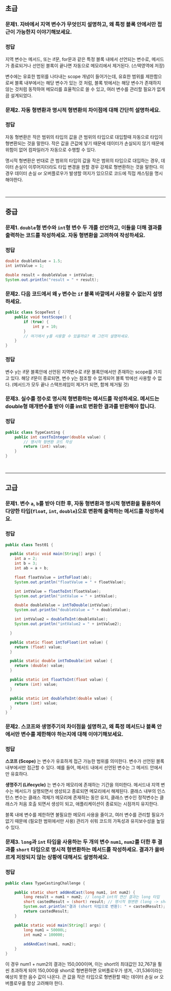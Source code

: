 ## 초급

### 문제1. 자바에서 **지역 변수**가 무엇인지 설명하고, 왜 특정 블록 안에서만 접근이 가능한지 이야기해보세요.

### 정답
지역 변수는 메서드, 또는 if문, for문과 같은 특정 블록 내에서 선언되는 변수로, 메서드가 종료되거나 선언된 블록이 끝나면 자동으로 메모리에서 제거된다. (스택영역에 저장)

변수에는 유효한 범위를 나타내는 scope 개념이 들어가는데, 유효한 범위를 제한함으로써 블록 내부에서는 해당 변수가 있는 것 처럼, 블록 밖에서는 해당 변수가 존재하지 않는 것처럼 동작하여 메모리를 효율적으로 쓸 수 있고, 여러 변수를 관리할 필요가 없게끔 설계되었다.


### 문제2. **자동 형변환**과 **명시적 형변환**의 차이점에 대해 간단히 설명하세요.

### 정답
자동 형변환은 작은 범위의 타입의 값을 큰 범위의 타입으로 대입할때 자동으로 타입이 형변환되는 것을 말한다. 작은 값을 큰값에 넣기 때문에 데이터가 손실되지 않기 때문에 위험이 없어 컴파일러가 자동으로 수행할 수 있다.

명시적 형변환은 반대로 큰 범위의 타입의 값을 작은 범위의 타입으로 대입하는 경우, 데이터 손실이 이루어지더라도 타입 변경을 원할 경우 강제로 형변환하는 것을 말한다. 이경우 데이터 손실 or 오버플로우가 발생할 여지가 있으므로 코드에 직접 캐스팅을 명시해야한다.

<br>

----

## 중급

### 문제1. `double`형 변수와 `int`형 변수 두 개를 선언하고, 이들을 더해 결과를 출력하는 코드를 작성하세요. 자동 형변환을 고려하여 작성하세요.

### 정답
```java
double doubleValue = 1.5;
int intValue = 1;

double result = doubleValue + intValue;
System.out.println("result = " + result);
```

### 문제2. 다음 코드에서 왜 `y` 변수는 `if` 블록 바깥에서 사용할 수 없는지 설명하세요.

```java
public class ScopeTest {
    public void testScope() {
        if (true) {
            int y = 10;
        }
        // 여기에서 y를 사용할 수 있을까요? 왜 그런지 설명하세요.
    }
}
```

### 정답
변수 y는 if문 블록안에 선언된 지역변수로 if문 블록안에서만 존재하는 scope를 가지고 있다.
해당 if문이 종료되면, 변수 y는 참조할 수 없게되어 블록 밖에선 사용할 수 없다. (메서드가 모두 끝나 스택프레임이 제거가 되면, 함께 제거될 것)


### 문제3. 실수를 정수로 명시적 형변환하는 메서드를 작성하세요. 메서드는 double형 매개변수를 받아 이를 int로 변환한 결과를 반환해야 합니다.

### 정답

```java
public class TypeCasting {
    public int castToInteger(double value) {
        // 명시적 형변환 코드 작성
        return (int) value;
    }
}
```
<br>

----

## 고급

### 문제1. 변수 `a`, `b`를 받아 더한 후, 자동 형변환과 명시적 형변환을 활용하여 다양한 타입(`float`, `int`, `double`)으로 변환해 출력하는 메서드를 작성하세요.

### 정답
```java
public class Test01 {

  public static void main(String[] args) {
    int a = 2;
    int b = 3;
    int ab = a + b;

    float floatValue = intToFloat(ab);
    System.out.println("floatValue = " + floatValue);

    int intValue = floatToInt(floatValue);
    System.out.println("intValue = " + intValue);

    double doubleValue = intToDouble(intValue);
    System.out.println("doubleValue = " + doubleValue);

    int intValue2 = doubleToInt(doubleValue);
    System.out.println("intValue2 = " + intValue2);

  }

  public static float intToFloat(int value) {
    return (float) value;
  }

  public static double intToDouble(int value) {
    return (double) value;
  }

  public static int floatToInt(float value) {
    return (int) value;
  }

  public static int doubleToInt(double value) {
    return (int) value;
  }
}
```

### 문제2. **스코프**와 **생명주기**의 차이점을 설명하고, 왜 특정 메서드나 블록 안에서만 변수를 제한해야 하는지에 대해 이야기해보세요.

### 정답

**스코프 (Scope)** 는 변수가 유효하게 접근 가능한 범위를 의미한다. 변수가 선언된 블록 내부에서만 접근할 수 있다. 예를 들어, 메서드 내에서 선언된 변수는 그 메서드 안에서만 유효하다.

**생명주기 (Lifecycle)** 는 변수가 메모리에 존재하는 기간을 의미한다. 메서드내 지역 변수는 메서드가 실행되면서 생성되고 종료되면 메모리에서 해제된다. 클래스 내부의 인스턴스 변수는 클래스 객체가 메모리에 존재하는 동안 유지, 클래스 변수인 정적변수는 클래스가 처음 호출 되면서 생성이 되고, 애플리케이션이 종료되는 시점까지 유지한다.

블록 내에 변수를 제한하면 불필요한 메모리 사용을 줄이고, 여러 변수를 관리할 필요가 없기 때문에 (필요한 범위에서만 사용) 관리가 쉬워 코드의 가독성과 유지보수성을 높일 수 있다.

### 문제3. `long`과 `int` 타입을 사용하는 두 개의 변수 `num1`, `num2`를 더한 후 결과를 `short` 타입으로 명시적 형변환하는 메서드를 작성하세요. 결과가 올바르게 저장되지 않는 상황에 대해서도 설명하세요.

### 정답
```java
public class TypeCastingChallenge {

    public static short addAndCast(long num1, int num2) {
        long result = num1 + num2; // long과 int의 연산 결과는 long 타입
        short castedResult = (short) result; // 명시적 형변환 (long -> short)
        System.out.println("결과 (short 타입으로 변환): " + castedResult);
        return castedResult;
    }

    public static void main(String[] args) {
        long num1 = 50000L;
        int num2 = 100000;
        
        addAndCast(num1, num2);
    }
}

```

이 경우 num1 + num2의 결과는 150,000이며, 이는 short의 최대값인 32,767을 훨씬 초과하게 되어 150,000을 short로 형변환하면 오버플로우가 생겨, -31,536이라는 예상치 못한 음수 값이 나온다. 큰 값을 작은 타입으로 형변환할 때는 데이터 손실 or 오버플로우를 항상 고려해야 한다.